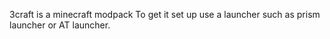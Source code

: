 3craft is a minecraft modpack
To get it set up use a launcher such as prism launcher or AT launcher.
